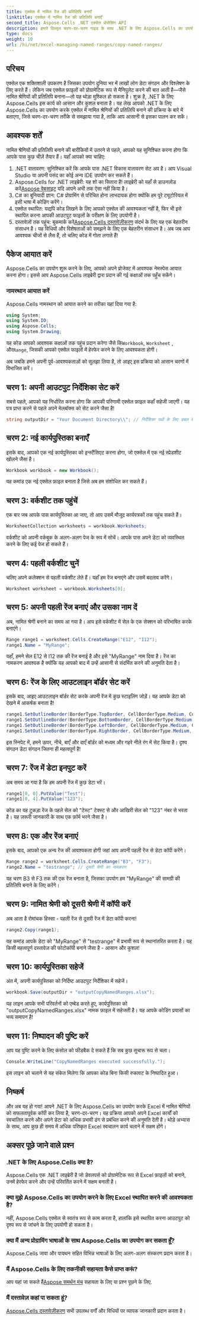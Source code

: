 ```yaml
---
title: एक्सेल में नामित रेंज की प्रतिलिपि बनाएँ
linktitle: एक्सेल में नामित रेंज की प्रतिलिपि बनाएँ
second_title: Aspose.Cells .NET एक्सेल प्रोसेसिंग API
description: हमारे विस्तृत चरण-दर-चरण गाइड के साथ .NET के लिए Aspose.Cells का उपयोग करके Excel में नामित श्रेणियों की प्रतिलिपि बनाना सीखें। शुरुआती लोगों के लिए बिल्कुल सही।
type: docs
weight: 10
url: /hi/net/excel-managing-named-ranges/copy-named-ranges/
---
```

## परिचय
एक्सेल एक शक्तिशाली उपकरण है जिसका उपयोग दुनिया भर में लाखों लोग डेटा संगठन और विश्लेषण के लिए करते हैं। लेकिन जब एक्सेल फ़ाइलों को प्रोग्रामेटिक रूप से मैनिपुलेट करने की बात आती है—जैसे नामित श्रेणियों की प्रतिलिपि बनाना—तो यह थोड़ा मुश्किल हो सकता है। शुक्र है, .NET के लिए Aspose.Cells इस कार्य को आसान और कुशल बनाता है। यह लेख आपको .NET के लिए Aspose.Cells का उपयोग करके एक्सेल में नामित श्रेणियों की प्रतिलिपि बनाने की प्रक्रिया के बारे में बताएगा, जिसे चरण-दर-चरण तरीके से समझाया गया है, ताकि आप आसानी से इसका पालन कर सकें।
## आवश्यक शर्तें
नामित श्रेणियों की प्रतिलिपि बनाने की बारीकियों में उतरने से पहले, आपको यह सुनिश्चित करना होगा कि आपके पास कुछ चीज़ें तैयार हैं। यहाँ आपको क्या चाहिए:
1. .NET वातावरण: सुनिश्चित करें कि आपके पास .NET विकास वातावरण सेट अप है। आप Visual Studio या अपनी पसंद का कोई अन्य IDE उपयोग कर सकते हैं।
2. Aspose.Cells for .NET लाइब्रेरी: यह शो का सितारा है! लाइब्रेरी को यहाँ से डाउनलोड करें[Aspose वेबसाइट](https://releases.aspose.com/cells/net/) यदि आपने अभी तक ऐसा नहीं किया है।
3. C# का बुनियादी ज्ञान: C# प्रोग्रामिंग से परिचित होना लाभदायक होगा क्योंकि हम पूरे ट्यूटोरियल में इसी भाषा में कोडिंग करेंगे।
4. एक्सेल स्थापित: यद्यपि कोड लिखने के लिए आपको एक्सेल की आवश्यकता नहीं है, फिर भी इसे स्थापित करना आपकी आउटपुट फाइलों के परीक्षण के लिए उपयोगी है।
5.  दस्तावेज़ों तक पहुंच: बुकमार्क करें[Aspose.Cells दस्तावेज़ीकरण](https://reference.aspose.com/cells/net/) संदर्भ के लिए यह एक बेहतरीन संसाधन है। यह विधियों और विशेषताओं को समझने के लिए एक बेहतरीन संसाधन है।
अब जब आप आवश्यक चीजों से लैस हैं, तो चलिए कोड में गोता लगाते हैं!
## पैकेज आयात करें
Aspose.Cells का उपयोग शुरू करने के लिए, आपको अपने प्रोजेक्ट में आवश्यक नेमस्पेस आयात करना होगा। इससे आप Aspose.Cells लाइब्रेरी द्वारा प्रदान की गई कक्षाओं तक पहुँच सकेंगे।
### नामस्थान आयात करें
Aspose.Cells नामस्थान को आयात करने का तरीका यहां दिया गया है:
```csharp
using System;
using System.IO;
using Aspose.Cells;
using System.Drawing;
```
 यह कोड आपको आवश्यक कक्षाओं तक पहुंच प्रदान करेगा जैसे कि`Workbook`, `Worksheet` , और`Range`, जिसकी आपको एक्सेल फाइलों में हेरफेर करने के लिए आवश्यकता होगी।

अब जबकि हमने अपनी पूर्व-आवश्यकताओं को सुलझा लिया है, तो आइए इस प्रक्रिया को आसान चरणों में विभाजित करें।
## चरण 1: अपनी आउटपुट निर्देशिका सेट करें
सबसे पहले, आपको यह निर्धारित करना होगा कि आपकी परिणामी एक्सेल फ़ाइल कहाँ सहेजी जाएगी। यह पत्र प्राप्त करने से पहले अपने मेलबॉक्स को सेट करने जैसा है!
```csharp
string outputDir = "Your Document Directory\\"; // निर्देशिका पथों के लिए डबल बैकस्लैश का उपयोग करना सुनिश्चित करें
```
## चरण 2: नई कार्यपुस्तिका बनाएँ
इसके बाद, आपको एक नई कार्यपुस्तिका को इन्स्टैंसिएट करना होगा, जो एक्सेल में एक नई स्प्रेडशीट खोलने जैसा है। 
```csharp
Workbook workbook = new Workbook();
```
यह कमांड एक नई एक्सेल फ़ाइल बनाता है जिसे अब हम संशोधित कर सकते हैं।
## चरण 3: वर्कशीट तक पहुंचें
एक बार जब आपके पास कार्यपुस्तिका आ जाए, तो आप उसमें मौजूद कार्यपत्रकों तक पहुंच सकते हैं। 
```csharp
WorksheetCollection worksheets = workbook.Worksheets;
```
वर्कशीट को अपनी वर्कबुक के अलग-अलग पेज के रूप में सोचें। आपके पास अपने डेटा को व्यवस्थित करने के लिए कई पेज हो सकते हैं।
## चरण 4: पहली वर्कशीट चुनें
चलिए अपने कलेक्शन से पहली वर्कशीट लेते हैं। यहाँ हम रेंज बनाएंगे और उसमें बदलाव करेंगे।
```csharp
Worksheet worksheet = workbook.Worksheets[0];
```
## चरण 5: अपनी पहली रेंज बनाएं और उसका नाम दें
अब, नामित श्रेणी बनाने का समय आ गया है। आप इसे वर्कशीट में सेल के एक सेक्शन को परिभाषित करके बनाएंगे।
```csharp
Range range1 = worksheet.Cells.CreateRange("E12", "I12");
range1.Name = "MyRange";
```
यहाँ, हमने सेल E12 से I12 तक की रेंज बनाई है और इसे "MyRange" नाम दिया है। रेंज का नामकरण आवश्यक है क्योंकि यह आपको बाद में उन्हें आसानी से संदर्भित करने की अनुमति देता है।
## चरण 6: रेंज के लिए आउटलाइन बॉर्डर सेट करें
इसके बाद, आइए आउटलाइन बॉर्डर सेट करके अपनी रेंज में कुछ स्टाइलिंग जोड़ें। यह आपके डेटा को देखने में आकर्षक बनाता है!
```csharp
range1.SetOutlineBorder(BorderType.TopBorder, CellBorderType.Medium, Color.FromArgb(0, 0, 128));
range1.SetOutlineBorder(BorderType.BottomBorder, CellBorderType.Medium, Color.FromArgb(0, 0, 128));
range1.SetOutlineBorder(BorderType.LeftBorder, CellBorderType.Medium, Color.FromArgb(0, 0, 128));
range1.SetOutlineBorder(BorderType.RightBorder, CellBorderType.Medium, Color.FromArgb(0, 0, 128));
```
इस स्निपेट में, हमने ऊपर, नीचे, बाएँ और दाएँ बॉर्डर को मध्यम और गहरे नीले रंग में सेट किया है। दृश्य संगठन डेटा संगठन जितना ही महत्वपूर्ण है!
## चरण 7: रेंज में डेटा इनपुट करें
अब समय आ गया है कि हम अपनी रेंज में कुछ डेटा भरें। 
```csharp
range1[0, 0].PutValue("Test");
range1[0, 4].PutValue("123");
```
कोड का यह टुकड़ा रेंज के पहले सेल को "टेस्ट" टेक्स्ट से और आखिरी सेल को "123" नंबर से भरता है। यह ज़रूरी जानकारी के साथ एक फ़ॉर्म भरने जैसा है।
## चरण 8: एक और रेंज बनाएं
इसके बाद, आपको एक अन्य रेंज की आवश्यकता होगी जहां आप अपनी पहली रेंज से डेटा कॉपी करेंगे।
```csharp
Range range2 = worksheet.Cells.CreateRange("B3", "F3");
range2.Name = "testrange"; // दूसरी श्रेणी का नामकरण
```
यह चरण B3 से F3 तक की एक रेंज बनाता है, जिसका उपयोग हम "MyRange" की सामग्री की प्रतिलिपि बनाने के लिए करेंगे।
## चरण 9: नामित श्रेणी को दूसरी श्रेणी में कॉपी करें
अब आता है रोमांचक हिस्सा - पहली रेंज से दूसरी रेंज में डेटा कॉपी करना!
```csharp
range2.Copy(range1);
```
यह कमांड आपके डेटा को "MyRange" से "testrange" में प्रभावी रूप से स्थानांतरित करता है। यह किसी महत्वपूर्ण दस्तावेज़ की फोटोकॉपी बनाने जैसा है - आसान और कुशल!
## चरण 10: कार्यपुस्तिका सहेजें
अंत में, अपनी कार्यपुस्तिका को निर्दिष्ट आउटपुट निर्देशिका में सहेजें।
```csharp
workbook.Save(outputDir + "outputCopyNamedRanges.xlsx");
```
यह लाइन आपके सभी परिवर्तनों को एम्बेड करते हुए, कार्यपुस्तिका को "outputCopyNamedRanges.xlsx" नामक फ़ाइल में सहेजती है। यह आपके कोडिंग प्रयासों का भव्य समापन है!
## चरण 11: निष्पादन की पुष्टि करें
आप यह पुष्टि करने के लिए कंसोल को फीडबैक दे सकते हैं कि सब कुछ सुचारू रूप से चला।
```csharp
Console.WriteLine("CopyNamedRanges executed successfully.");
```
इस लाइन को चलाने से यह संकेत मिलेगा कि आपका कोड बिना किसी रुकावट के निष्पादित हुआ।
## निष्कर्ष
और अब यह हो गया! आपने .NET के लिए Aspose.Cells का उपयोग करके Excel में नामित श्रेणियों को सफलतापूर्वक कॉपी कर लिया है, चरण-दर-चरण। यह प्रक्रिया आपको अपने Excel कार्यों को स्वचालित करने और अपने डेटा को अधिक प्रभावी ढंग से प्रबंधित करने की अनुमति देती है। थोड़े अभ्यास के साथ, आप कुछ ही समय में अधिक परिष्कृत Excel स्वचालन कार्य चलाने में सक्षम होंगे।
## अक्सर पूछे जाने वाले प्रश्न
### .NET के लिए Aspose.Cells क्या है?
Aspose.Cells एक .NET लाइब्रेरी है जो डेवलपर्स को प्रोग्रामेटिक रूप से Excel फ़ाइलों को बनाने, उनमें हेरफेर करने और उन्हें परिवर्तित करने में सक्षम बनाती है।
### क्या मुझे Aspose.Cells का उपयोग करने के लिए Excel स्थापित करने की आवश्यकता है?
नहीं, Aspose.Cells एक्सेल से स्वतंत्र रूप से काम करता है, हालांकि इसे स्थापित करना आउटपुट को दृश्य रूप से जांचने के लिए उपयोगी हो सकता है।
### क्या मैं अन्य प्रोग्रामिंग भाषाओं के साथ Aspose.Cells का उपयोग कर सकता हूँ?
Aspose.Cells जावा और पायथन सहित विभिन्न भाषाओं के लिए अलग-अलग संस्करण प्रदान करता है।
### मैं Aspose.Cells के लिए तकनीकी सहायता कैसे प्राप्त करूं?
 आप यहां जा सकते हैं[Aspose समर्थन मंच](https://forum.aspose.com/c/cells/9) सहायता के लिए या प्रश्न पूछने के लिए.
### मैं दस्तावेज़ कहां पा सकता हूं?
[Aspose.Cells दस्तावेज़ीकरण](https://reference.aspose.com/cells/net/) सभी उपलब्ध वर्गों और विधियों पर व्यापक जानकारी प्रदान करता है।